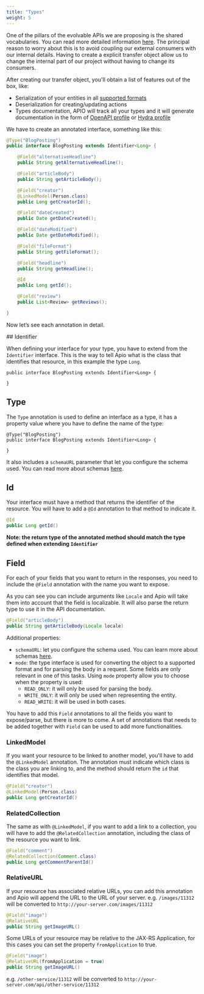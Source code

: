 ```yaml
---
title: "Types"
weight: 5
---
```


One of the pillars of the evolvable APIs we are proposing is the shared vocabularies. You can read more detailed information [here](). The principal reason to worry about this is to avoid coupling our external consumers with our internal details. Having to create a explicit transfer object allow us to change the internal part of our project without having to change its consumers.

After creating our transfer object, you'll obtain a list of features out of the box, like:

 * Serialization of your entities in all [supported formats]()
 * Deserialization for creating/updating actions
 * Types documentation, APIO will track all your types and it will generate documentation in the form of [OpenAPI profile]() or [Hydra profile]()
 
 
We have to create an annotated interface, something like this:

```java
@Type("BlogPosting")
public interface BlogPosting extends Identifier<Long> {

	@Field("alternativeHeadline")
	public String getAlternativeHeadline();

	@Field("articleBody")
	public String getArticleBody();

	@Field("creator")
	@LinkedModel(Person.class)
	public Long getCreatorId();

	@Field("dateCreated")
	public Date getDateCreated();

	@Field("dateModified")
	public Date getDateModified();

	@Field("fileFormat")
	public String getFileFormat();

	@Field("headline")
	public String getHeadline();

	@Id
	public Long getId();

	@Field("review")
	public List<Review> getReviews();

}
```

Now let’s see each annotation in detail. 


## Identifier

When defining your interface for your type, you have to extend from the `Identifier` interface. This is the way to tell Apio what is the class that identifies that resource, in this example the type `Long`. 

```
public interface BlogPosting extends Identifier<Long> {

}
```

## Type

The `Type` annotation is used to define an interface as a type, it has a property value where you have to define the name of the type:

```
@Type("BlogPosting")
public interface BlogPosting extends Identifier<Long> {

}
```

It also includes a `schemaURL` parameter that let you configure the schema used. You can read more about schemas [here]().

## Id

Your interface must have a method that returns the identifier of the resource. You will have to add a `@Id` annotation to that method to indicate it.

```java
@Id
public Long getId()
```

**Note: the return type of the annotated method should match the type defined when extending `Identifier`**

## Field

For each of your fields that you want to return in the responses, you need to include the `@Field` annotation with the name you want to expose.

As you can see you can include arguments like `Locale` and Apio will take them into account that the field is localizable. It will also parse the return type to use it in the API documentation.

```java
@Field("articleBody")
public String getArticleBody(Locale locale)
```

Additional properties: 

* `schemaURL`: let you configure the schema used. You can learn more about schemas [here]().
* `mode`: the type interface is used for converting the object to a supported format and for parsing the body in a request. Some fields are only relevant in one of this tasks. Using `mode` property allow you to choose when the property is used:
	* `READ_ONLY`: it will only be used for parsing the body.
	* `WRITE_ONLY`: it will only be used when representing the entity.
	* `READ_WRITE`: it will be used in both cases.

	
You have to add this `Field` annotations to all the fields you want to expose/parse, but there is more to come. A set of annotations that needs to be added together with `Field` can be used to add more functionalities.


### LinkedModel

If you want your resource to be linked to another model, you'll have to add the `@LinkedModel` annotation. The annotation must indicate which class is the class you are linking to, and the method should return the `id` that identifies that model.

```java
@Field("creator")
@LinkedModel(Person.class)
public Long getCreatorId()
```

### RelatedCollection

The same as with `@LinkedModel`, if you want to add a link to a collection, you will have to add the `@RelatedCollection` annotation, including the class of the resource you want to link.

```java
@Field("comment")
@RelatedCollection(Comment.class)
public Long getCommentParentId()
```

### RelativeURL

If your resource has associated relative URLs, you can add this annotation and Apio will append the URL to the URL of your server. e.g. `/images/11312` will be converted to `http://your-server.com/images/11312`

```java
@Field("image")
@RelativeURL
public String getImageURL()
```

Some URLs of your resource may be relative to the JAX-RS Application, for this cases you can set the property `fromApplication` to true.

```java
@Field("image")
@RelativeURL(fromApplication = true)
public String getImageURL()
```

e.g. `/other-service/11312` will be converted to `http://your-server.com/api/other-service/11312`
